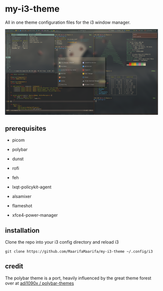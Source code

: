 # my-i3-theme

All in one theme configuration files for the i3 window manager.

![](screenshots/main-shot.png)

## prerequisites

- picom

- polybar

- dunst

- rofi

- feh

- lxqt-policykit-agent

- alsamixer

- flameshot

- xfce4-power-manager

## installation

Clone the repo into your i3 config directory and reload i3

```shell
git clone https://github.com/MaarifaMaarifa/my-i3-theme ~/.config/i3
```

## credit

The polybar theme is a port, heavily influenced by the great theme forest over at [adi1090x / polybar-themes](https://github.com/adi1090x/polybar-themes)
